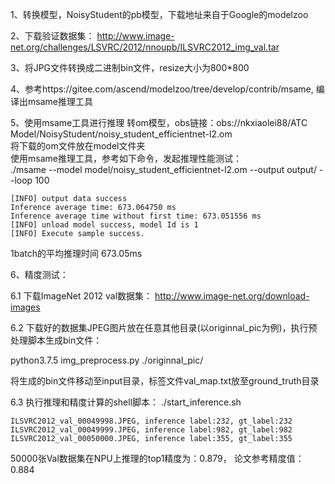 1、转换模型，NoisyStudent的pb模型，下载地址来自于Google的modelzoo

2、下载验证数据集：
http://www.image-net.org/challenges/LSVRC/2012/nnoupb/ILSVRC2012_img_val.tar

3、将JPG文件转换成二进制bin文件，resize大小为800*800

4、参考https://gitee.com/ascend/modelzoo/tree/develop/contrib/msame, 编译出msame推理工具

5、使用msame工具进行推理
转om模型，obs链接：obs://nkxiaolei88/ATC Model/NoisyStudent/noisy_student_efficientnet-l2.om\
将下载的om文件放在model文件夹\
使用msame推理工具，参考如下命令，发起推理性能测试： \
./msame --model model/noisy_student_efficientnet-l2.om --output output/ --loop 100
```
[INFO] output data success
Inference average time: 673.064750 ms
Inference average time without first time: 673.051556 ms
[INFO] unload model success, model Id is 1
[INFO] Execute sample success.
```
1batch的平均推理时间 673.05ms


6、精度测试：

6.1 下载ImageNet 2012 val数据集： http://www.image-net.org/download-images

6.2 下载好的数据集JPEG图片放在任意其他目录(以originnal_pic为例)，执行预处理脚本生成bin文件：

python3.7.5 img_preprocess.py ./originnal_pic/

将生成的bin文件移动至input目录，标签文件val_map.txt放至ground_truth目录

6.3 执行推理和精度计算的shell脚本： ./start_inference.sh
```
ILSVRC2012_val_00049998.JPEG, inference label:232, gt_label:232
ILSVRC2012_val_00049999.JPEG, inference label:982, gt_label:982
ILSVRC2012_val_00050000.JPEG, inference label:355, gt_label:355
```
50000张Val数据集在NPU上推理的top1精度为：0.879， 论文参考精度值：0.884